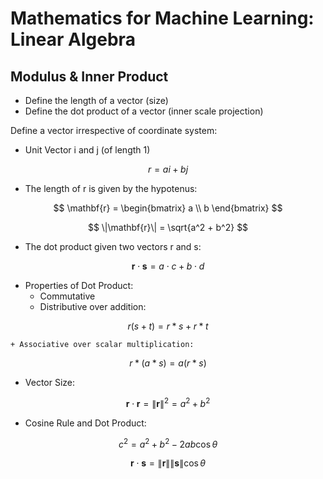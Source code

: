# Mathematics for Machine Learning: Linear Algebra




## Modulus & Inner Product
+ Define the length of a vector (size)
+ Define the dot product of a vector (inner scale projection)


Define a vector irrespective of coordinate system:
+ Unit Vector i and j (of length 1)

$$
r = ai + bj
$$

+ The length of r is given by the hypotenus:

$$
\mathbf{r} = \begin{bmatrix} a \\ b \end{bmatrix}
$$

$$
\|\mathbf{r}\| = \sqrt{a^2 + b^2}
$$


+ The dot product given two vectors r and s:

$$
\mathbf{r} \cdot \mathbf{s} = a \cdot c + b \cdot d
$$

+ Properties of Dot Product:
	+ Commutative
	+ Distributive over addition:

$$ r(s+t) = r * s + r * t $$

	+ Associative over scalar multiplication:

$$ r*(a * s) = a(r * s) $$

+ Vector Size:

$$
\mathbf{r} \cdot \mathbf{r} = \|\mathbf{r}\|^2 = a^2 + b^2
$$


+ Cosine Rule and Dot Product:

$$
c^2 = a^2 + b^2 - 2ab\cos\theta
$$

$$
\mathbf{r} \cdot \mathbf{s} = \|\mathbf{r}\| \|\mathbf{s}\| \cos\theta
$$





